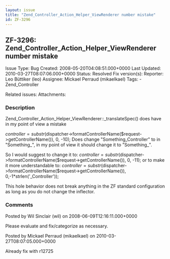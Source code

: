 ```yaml
---
layout: issue
title: "Zend_Controller_Action_Helper_ViewRenderer number mistake"
id: ZF-3296
---
```


ZF-3296: Zend\_Controller\_Action\_Helper\_ViewRenderer number mistake
----------------------------------------------------------------------

 Issue Type: Bug Created: 2008-05-20T04:08:51.000+0000 Last Updated: 2010-03-27T08:07:06.000+0000 Status: Resolved Fix version(s): 
 Reporter:  Leo Büttiker (leo)  Assignee:  Mickael Perraud (mikaelkael)  Tags: - Zend\_Controller
 
 Related issues: 
 Attachments: 
### Description

Zend\_Controller\_Action\_Helper\_ViewRenderer::\_translateSpec() does have in my point of view a mistake

$controller = substr($dispatcher->formatControllerName($request->getControllerName()), 0, -10); Does change "Something\_Controller" to in "Something\_", in my point of view it should change it to "Something\_".

So I would suggest to change it to: $controller = substr($dispatcher->formatControllerName($request->getControllerName()), 0, -11); or to make it more understandable to: $controller = substr($dispatcher->formatControllerName($request->getControllerName()), 0,-1\*strlen('\_Controller'));

This hole behavior does not break anything in the ZF standard configuration as long as you do not change the inflector.

 

 

### Comments

Posted by Wil Sinclair (wil) on 2008-06-09T12:16:11.000+0000

Please evaluate and fix/categorize as necessary.

 

 

Posted by Mickael Perraud (mikaelkael) on 2010-03-27T08:07:05.000+0000

Already fix with r12725

 

 